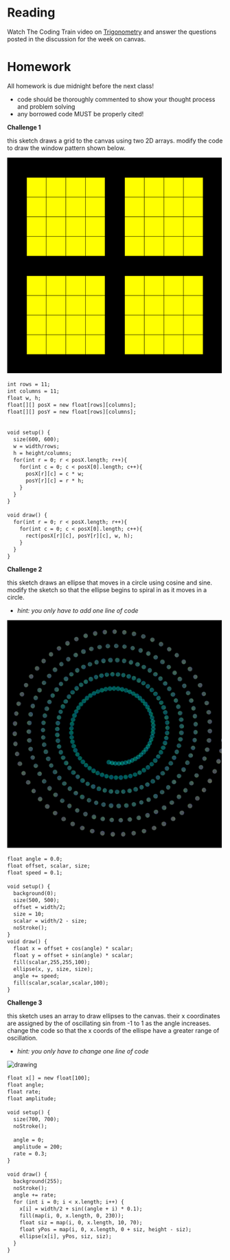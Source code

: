 # Reading
Watch The Coding Train video on  [Trigonometry](https://www.youtube.com/watch?v=znOBmOrtz_M) and answer the questions posted in the discussion for the week on canvas.

# Homework
All homework is due midnight before the next class!
- code should be thoroughly commented to show your thought process and problem solving
- any borrowed code MUST be properly cited!

**Challenge 1**

this sketch draws a grid to the canvas using two 2D arrays. modify the code to draw the window pattern shown below.

<img src="https://github.com/Code1-SecB/Code_1_FA18/blob/master/img/array2D.png" alt="drawing" width="500"/>

```
int rows = 11;
int columns = 11;
float w, h;
float[][] posX = new float[rows][columns];
float[][] posY = new float[rows][columns];


void setup() {
  size(600, 600);
  w = width/rows;
  h = height/columns;
  for(int r = 0; r < posX.length; r++){
    for(int c = 0; c < posX[0].length; c++){
      posX[r][c] = c * w;
      posY[r][c] = r * h;
    }
  }
}

void draw() {
  for(int r = 0; r < posX.length; r++){
    for(int c = 0; c < posX[0].length; c++){
      rect(posX[r][c], posY[r][c], w, h);
    }
  }
}
```

**Challenge 2**

this sketch draws an ellipse that moves in a circle using cosine and sine. modify the sketch so that the ellipse begins to spiral in as it moves in a circle.
- *hint: you only have to add one line of code*

<img src="https://github.com/Code1-SecB/Code_1_FA18/blob/master/img/spiral.gif" alt="drawing" width="500"/>

```
float angle = 0.0;
float offset, scalar, size;
float speed = 0.1;

void setup() {
  background(0);
  size(500, 500);
  offset = width/2;
  size = 10;
  scalar = width/2 - size;
  noStroke();
}
void draw() {
  float x = offset + cos(angle) * scalar;
  float y = offset + sin(angle) * scalar;
  fill(scalar,255,255,100);
  ellipse(x, y, size, size);
  angle += speed;
  fill(scalar,scalar,scalar,100);
}
```

**Challenge 3**

this sketch uses an array to draw ellipses to the canvas. their x coordinates are assigned by the of oscillating sin from -1 to 1 as the angle increases. change the code so that the x coords of the ellispe have a greater range of oscillation.  
- *hint: you only have to change one line of code*

<img src="https://github.com/Code1-SecB/Code_1_FA18/blob/master/img/oscillate1.gif" alt="drawing" width="500"/>

```
float x[] = new float[100];
float angle;
float rate;
float amplitude;

void setup() {
  size(700, 700);
  noStroke();

  angle = 0;
  amplitude = 200;
  rate = 0.3;
}

void draw() {
  background(255);
  noStroke();
  angle += rate;
  for (int i = 0; i < x.length; i++) {
    x[i] = width/2 + sin((angle + i) * 0.1);
    fill(map(i, 0, x.length, 0, 230));
    float siz = map(i, 0, x.length, 10, 70);
    float yPos = map(i, 0, x.length, 0 + siz, height - siz);
    ellipse(x[i], yPos, siz, siz);
  }
}
```
